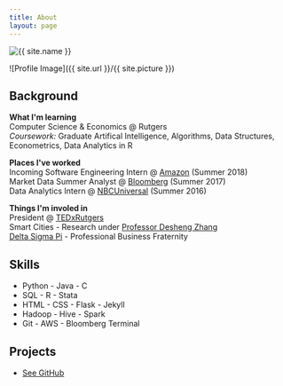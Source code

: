 ```yaml
---
title: About
layout: page
---
```


<span class="link">
	<img class="selfie" alt="{{ site.name }}" src="{% if site.external-image %}{{ site.picture }}{% else %}{{ site.url }}/{{ site.picture }}{% endif %}" />
</span>

![Profile Image]({{ site.url }}/{{ site.picture }})

<h2>Background</h2>

<p> <b>What I'm learning</b><br>
	Computer Science &amp; Economics @ Rutgers<br>
	<i>Coursework:</i> Graduate Artifical Intelligence, Algorithms, Data Structures, Econometrics, Data Analytics in R

<p> <b>Places I've worked</b><br>
	Incoming Software Engineering Intern @ <a href="https://amazon.com" target="_blank">Amazon</a> (Summer 2018)<br>
	Market Data Summer Analyst @ <a href="https://bloomberg.com" target="_blank">Bloomberg</a> (Summer 2017)<br>
	Data Analytics Intern @ <a href="https://nbcuniversal.com" target="_blank">NBCUniversal</a> (Summer 2016) </p>

<p> <b>Things I'm involed in</b><br>
	President @ <a href="http://tedxrutgers.com" target="_blank">TEDxRutgers</a><br>
	Smart Cities - Research under <a href="https://www.cs.rutgers.edu/~dz220/" target="_blank">Professor Desheng Zhang</a><br>
	<a href="https://rutgersdsp.org" target="_blank">Delta Sigma Pi</a> - Professional Business Fraternity </p>

<h2>Skills</h2>

<ul class="skill-list">
	<li>Python - Java - C </li>
	<li>SQL - R - Stata</li>
	<li>HTML - CSS - Flask - Jekyll</li>
	<li>Hadoop - Hive - Spark</li>
	<li>Git - AWS - Bloomberg Terminal</li>
</ul>

<h2>Projects</h2>

<ul>
	<li><a href="https://github.com/hershpatel" target="_blank">See GitHub</a></li>
</ul>
